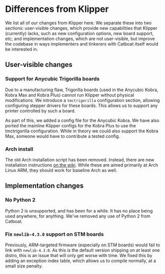 # Differences from Klipper

We list all of our changes from Klipper here. We separate these into two
sections: user-visible changes, which provide new capabilities that Klipper
(currently) lacks, such as new configuration options, new board support, etc;
and implementation changes, which are not user-visible, but improve the codebase
in ways implementers and tinkerers with Catboat itself would be interested in.

## User-visible changes

### Support for Anycubic Trigorilla boards

Due to a manufacturing flaw, Trigorilla boards (used in the Anycubic Kobra,
Kobra Max and Kobra Plus) cannot run Klipper without physical modifications. We
introduce a `tmctrigorilla` configuration section, allowing configuring stepper
drivers for these boards. This allows us to support any printer controlled by
such a board.

As part of this, we added a config file for the Anycubic Kobra.
We have also ported the mainline Klipper configs for the Kobra Plus to use the
tmctrigorilla configuration.
While in theory we could also support the Kobra Max, someone would have to
contribute a tested config.

### Arch install

The old Arch installation script has been removed. Instead, there are new
installation instructions [on the wiki][arch-install]. While these are aimed
primarily at Arch Linux ARM, they should work for baseline Arch as well.

## Implementation changes

### No Python 2

Python 2 is unsupported, and has been for a while. It has no place being used
anywhere, for anything. We've removed any use of Python 2 from Catboat.

### Fix `newlib-4.3.0` support on STM boards

Previously, ARM-targeted firmware (especially on STM boards) would fail to link
with `newlib-4.3.0`. As this is the default version shipping on at least one
distro, this is an issue that will only get worse with time. We fixed this by
adding an exception index table, which allows us to compile normally, at a small
size penalty.

[arch-install]: https://github.com/printers-for-people/catboat/wiki/Arch-Linux-ARM-install
